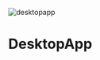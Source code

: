 ![desktopapp](https://user-images.githubusercontent.com/68759170/131782206-84bc7201-016b-4e5d-a221-c88862de5ec6.png)
# DesktopApp
